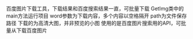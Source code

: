 百度图片下载工具，下载结果和百度搜索结果一直，可批量下载
GetImg类中的main方法运行项目
word参数为下载内容，多个内容以空格隔开
path为文件保存路径
下载的为高清大图，并非预览的小图
使用的是百度图片搜索用的API，可批量从下载百度图片